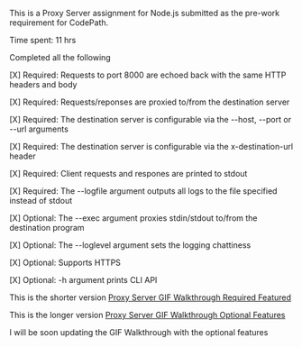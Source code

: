 
This is a Proxy Server assignment for Node.js submitted as the pre-work requirement for CodePath.

Time spent: 11 hrs

Completed all the following

[X] Required: Requests to port 8000 are echoed back with the same HTTP headers and body

[X] Required: Requests/reponses are proxied to/from the destination server

[X] Required: The destination server is configurable via the --host, --port or --url arguments

[X] Required: The destination server is configurable via the x-destination-url header

[X] Required: Client requests and respones are printed to stdout

[X] Required: The --logfile argument outputs all logs to the file specified instead of stdout

[X] Optional: The --exec argument proxies stdin/stdout to/from the destination program

[X] Optional: The --loglevel argument sets the logging chattiness

[X] Optional: Supports HTTPS

[X] Optional: -h argument prints CLI API

This is the shorter version
[Proxy Server GIF Walkthrough Required Featured](proxy_server_walkthrough_required.gif)

This is the longer version
[Proxy Server GIF Walkthrough Optional Features](proxy_server_walkthrough_optional.gif)

I will be soon updating the GIF Walkthrough with the optional features
